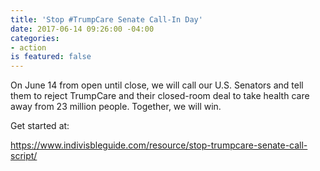 ```yaml
---
title: 'Stop #TrumpCare Senate Call-In Day'
date: 2017-06-14 09:26:00 -04:00
categories:
- action
is featured: false
---
```


On June 14 from open until close, we will call our U.S. Senators and tell them to reject TrumpCare and their closed-room deal to take health care away from 23 million people. Together, we will win.

Get started at:

https://www.indivisbleguide.com/resource/stop-trumpcare-senate-call-script/